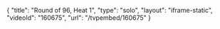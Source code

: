 {
    "title": "Round of 96, Heat 1",
    "type": "solo",
    "layout": "iframe-static",
    "videoId": "160675",
    "url": "\/tvpembed\/160675"
}
